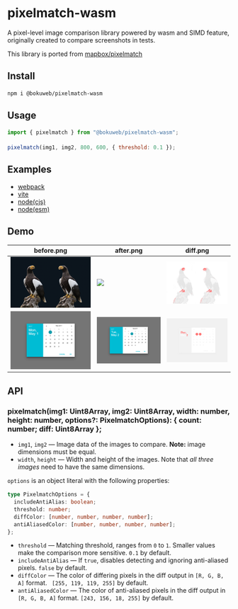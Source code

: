 # pixelmatch-wasm

A pixel-level image comparison library powered by wasm and SIMD feature, originally created to compare screenshots in tests.

This library is ported from [mapbox/pixelmatch](https://github.com/mapbox/pixelmatch/)

## Install

``` sh
npm i @bokuweb/pixelmatch-wasm
```

## Usage

```js
import { pixelmatch } from "@bokuweb/pixelmatch-wasm";

pixelmatch(img1, img2, 800, 600, { threshold: 0.1 });
```

## Examples

- [webpack](https://github.com/pixelmatch-rs/examples/webpack)
- [vite](https://github.com/pixelmatch-rs/examples/vite)
- [node(cjs)](https://github.com/pixelmatch-rs/examples/node/cjs)
- [node(esm)](https://github.com/pixelmatch-rs/examples/node/esm)

## Demo


| before.png        | after.png          | diff.png                 |
| --------------- |---------------| -------------------- |
| ![](../assets/000a.png) | ![](../assets/00b.png) |![](../assets/diff0.png)|
| ![](../fixtures//001a.png) | ![](../fixtures/001b.png) |![](../assets/diff1.png)|


## API

### pixelmatch(img1: Uint8Array, img2: Uint8Array, width: number, height: number, options?: PixelmatchOptions): { count: number; diff: Uint8Array };

- `img1`, `img2` — Image data of the images to compare. **Note:** image dimensions must be equal.
- `width`, `height` — Width and height of the images. Note that _all three images_ need to have the same dimensions.

`options` is an object literal with the following properties:

``` typescript
type PixelmatchOptions = {
  includeAntiAlias: boolean;
  threshold: number;
  diffColor: [number, number, number, number];
  antiAliasedColor: [number, number, number, number];
};
```

- `threshold` — Matching threshold, ranges from `0` to `1`. Smaller values make the comparison more sensitive. `0.1` by default.
- `includeAntiAlias` — If `true`, disables detecting and ignoring anti-aliased pixels. `false` by default.
- `diffColor` — The color of differing pixels in the diff output in `[R, G, B, A]` format. ` [255, 119, 119, 255]` by default.
- `antiAliasedColor` — The color of anti-aliased pixels in the diff output in `[R, G, B, A]` format. `[243, 156, 18, 255]` by default.

